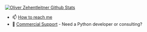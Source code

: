 [![Oliver Zehentleitner Github Stats](https://github-readme-stats.vercel.app/api?username=oliver-zehentleitner&theme=nord)](https://github.com/oliver-zehentleitner)

- 📫 [How to reach me](https://www.lucit.tech/contact.html)
- 🤔 [Commercial Support](https://github.com/LUCIT-Systems-and-Development/unicorn-binance-suite#commercial-support) - Need a Python developer or consulting?

<!--
Here are some ideas to get you started:

- 🔭 I’m currently working on ...
- 🌱 I’m currently learning ...
- 👯 I’m looking to collaborate on ...
- 🤔 I’m looking for help with ...
- 💬 Ask me about ...
- 📫 How to reach me: ...
- 😄 Pronouns: ...
- ⚡ Fun fact: ...
-->
